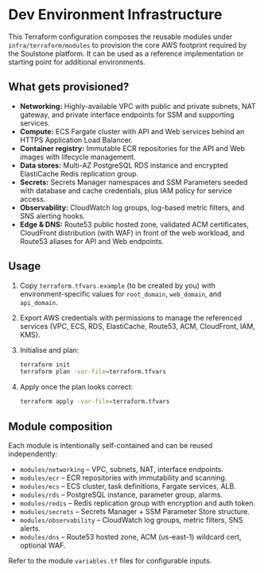 # Dev Environment Infrastructure

This Terraform configuration composes the reusable modules under `infra/terraform/modules` to provision the core AWS footprint required by the Soulstone platform. It can be used as a reference implementation or starting point for additional environments.

## What gets provisioned?

- **Networking:** Highly-available VPC with public and private subnets, NAT gateway, and private interface endpoints for SSM and supporting services.
- **Compute:** ECS Fargate cluster with API and Web services behind an HTTPS Application Load Balancer.
- **Container registry:** Immutable ECR repositories for the API and Web images with lifecycle management.
- **Data stores:** Multi-AZ PostgreSQL RDS instance and encrypted ElastiCache Redis replication group.
- **Secrets:** Secrets Manager namespaces and SSM Parameters seeded with database and cache credentials, plus IAM policy for service access.
- **Observability:** CloudWatch log groups, log-based metric filters, and SNS alerting hooks.
- **Edge & DNS:** Route53 public hosted zone, validated ACM certificates, CloudFront distribution (with WAF) in front of the web workload, and Route53 aliases for API and Web endpoints.

## Usage

1. Copy `terraform.tfvars.example` (to be created by you) with environment-specific values for `root_domain`, `web_domain`, and `api_domain`.
2. Export AWS credentials with permissions to manage the referenced services (VPC, ECS, RDS, ElastiCache, Route53, ACM, CloudFront, IAM, KMS).
3. Initialise and plan:

   ```bash
   terraform init
   terraform plan -var-file=terraform.tfvars
   ```

4. Apply once the plan looks correct:

   ```bash
   terraform apply -var-file=terraform.tfvars
   ```

## Module composition

Each module is intentionally self-contained and can be reused independently:

- `modules/networking` – VPC, subnets, NAT, interface endpoints.
- `modules/ecr` – ECR repositories with immutability and scanning.
- `modules/ecs` – ECS cluster, task definitions, Fargate services, ALB.
- `modules/rds` – PostgreSQL instance, parameter group, alarms.
- `modules/redis` – Redis replication group with encryption and auth token.
- `modules/secrets` – Secrets Manager + SSM Parameter Store structure.
- `modules/observability` – CloudWatch log groups, metric filters, SNS alerts.
- `modules/dns` – Route53 hosted zone, ACM (us-east-1) wildcard cert, optional WAF.

Refer to the module `variables.tf` files for configurable inputs.
